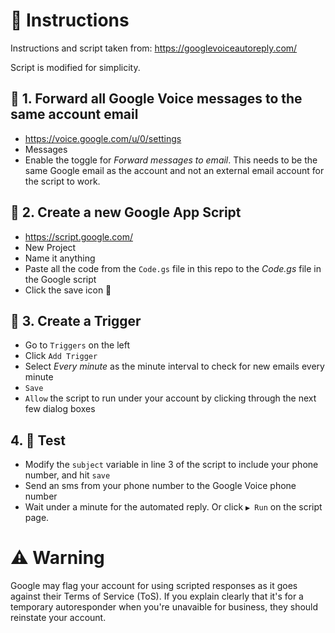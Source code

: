 # 📝 Instructions

Instructions and script taken from: https://googlevoiceautoreply.com/

Script is modified for simplicity.

## 📧 1. Forward all Google Voice messages to the same account email
- https://voice.google.com/u/0/settings
- Messages
- Enable the toggle for *Forward messages to email*. This needs to be the same Google email as the account and not an external email account for the script to work.

## 📃 2. Create a new Google App Script
- https://script.google.com/
- New Project
- Name it anything
- Paste all the code from the `Code.gs` file in this repo to the *Code.gs* file in the Google script
- Click the save icon 💾

## 🏁 3. Create a Trigger 
- Go to `Triggers` on the left
- Click `Add Trigger`
- Select *Every minute* as the minute interval to check for new emails every minute
- `Save`
- `Allow` the script to run under your account by clicking through the next few dialog boxes

## 4. 🧪 Test
- Modify the `subject` variable in line 3 of the script to include your phone number, and hit `save`
- Send an sms from your phone number to the Google Voice phone number
- Wait under a minute for the automated reply. Or click `▶️ Run` on the script page.


# ⚠️ Warning
Google may flag your account for using scripted responses as it goes against their Terms of Service (ToS). If you explain clearly that it's for a temporary autoresponder when you're unavaible for business, they should reinstate your account.

